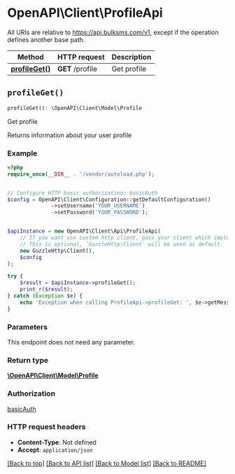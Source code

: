 # OpenAPI\Client\ProfileApi

All URIs are relative to https://api.bulksms.com/v1, except if the operation defines another base path.

| Method | HTTP request | Description |
| ------------- | ------------- | ------------- |
| [**profileGet()**](ProfileApi.md#profileGet) | **GET** /profile | Get profile |


## `profileGet()`

```php
profileGet(): \OpenAPI\Client\Model\Profile
```

Get profile

Returns information about your user profile

### Example

```php
<?php
require_once(__DIR__ . '/vendor/autoload.php');


// Configure HTTP basic authorization: basicAuth
$config = OpenAPI\Client\Configuration::getDefaultConfiguration()
              ->setUsername('YOUR_USERNAME')
              ->setPassword('YOUR_PASSWORD');


$apiInstance = new OpenAPI\Client\Api\ProfileApi(
    // If you want use custom http client, pass your client which implements `GuzzleHttp\ClientInterface`.
    // This is optional, `GuzzleHttp\Client` will be used as default.
    new GuzzleHttp\Client(),
    $config
);

try {
    $result = $apiInstance->profileGet();
    print_r($result);
} catch (Exception $e) {
    echo 'Exception when calling ProfileApi->profileGet: ', $e->getMessage(), PHP_EOL;
}
```

### Parameters

This endpoint does not need any parameter.

### Return type

[**\OpenAPI\Client\Model\Profile**](../Model/Profile.md)

### Authorization

[basicAuth](../../README.md#basicAuth)

### HTTP request headers

- **Content-Type**: Not defined
- **Accept**: `application/json`

[[Back to top]](#) [[Back to API list]](../../README.md#endpoints)
[[Back to Model list]](../../README.md#models)
[[Back to README]](../../README.md)
